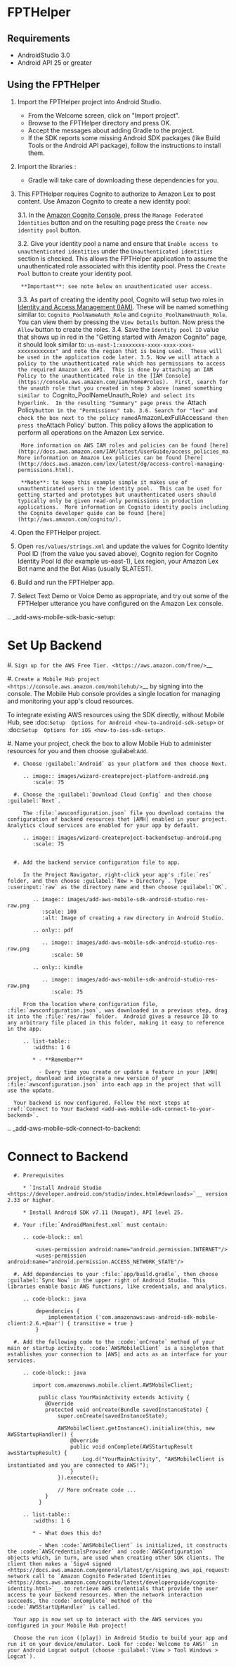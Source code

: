 # FPTHelper

## Requirements

* AndroidStudio 3.0
* Android API 25 or greater

## Using the FPTHelper

1. Import the FPTHelper project into Android Studio.
   - From the Welcome screen, click on "Import project".
   - Browse to the FPTHelper directory and press OK.
   - Accept the messages about adding Gradle to the project.
   - If the SDK reports some missing Android SDK packages (like Build Tools or the Android API package), follow the instructions to install them.

2. Import the libraries :
   - Gradle will take care of downloading these dependencies for you.

3. This FPTHelper requires Cognito to authorize to Amazon Lex to post content.  Use Amazon Cognito to create a new identity pool:
	
	3.1. In the [Amazon Cognito Console](https://console.aws.amazon.com/cognito/), press the `Manage Federated Identities` button and on the resulting page press the `Create new identity pool` button.
	
	3.2. Give your identity pool a name and ensure that `Enable access to unauthenticated identities` under the `Unauthenticated identities` section is checked.  This allows the FPTHelper application to assume the unauthenticated role associated with this identity pool.  Press the `Create Pool` button to create your identity pool.

		**Important**: see note below on unauthenticated user access.

	3.3. As part of creating the identity pool, Cognito will setup two roles in [Identity and Access Management (IAM)](https://console.aws.amazon.com/iam/home#roles).  These will be named something similar to: `Cognito_PoolNameAuth_Role` and `Cognito_PoolNameUnauth_Role`.  You can view them by pressing the `View Details` button.  Now press the `Allow` button to create the roles.
	3.4. Save the `Identity pool ID` value that shows up in red in the "Getting started with Amazon Cognito" page, it should look similar to: `us-east-1:xxxxxxxx-xxxx-xxxx-xxxx-xxxxxxxxxxxx" and note the region that is being used.  These will be used in the application code later.
	3.5. Now we will attach a policy to the unauthenticated role which has permissions to access the required Amazon Lex API.  This is done by attaching an IAM Policy to the unauthenticated role in the [IAM Console](https://console.aws.amazon.com/iam/home#roles).  First, search for the unauth role that you created in step 3 above (named something similar to `Cognito_PoolNameUnauth_Role`) and select its hyperlink.  In the resulting "Summary" page press the `Attach Policy` button in the "Permissions" tab.
	3.6. Search for "lex" and check the box next to the policy named `AmazonLexFullAccess` and then press the `Attach Policy` button.  This policy allows the application to perform all operations on the Amazon Lex service.

		More information on AWS IAM roles and policies can be found [here](http://docs.aws.amazon.com/IAM/latest/UserGuide/access_policies_manage.html).  More information on Amazon Lex policies can be found [here](http://docs.aws.amazon.com/lex/latest/dg/access-control-managing-permissions.html).

		**Note**: to keep this example simple it makes use of unauthenticated users in the identity pool.  This can be used for getting started and prototypes but unauthenticated users should typically only be given read-only permissions in production applications.  More information on Cognito identity pools including the Cognito developer guide can be found [here](http://aws.amazon.com/cognito/).

4. Open the FPTHelper project.

5. Open `res/values/strings.xml` and update the values for Cognito Identity Pool ID (from the value you saved above), Cognito region for Cognito Identity Pool Id (for example us-east-1), Lex region, your Amazon Lex Bot name and the Bot Alias (usually $LATEST).

6. Build and run the FPTHelper app.

7. Select Text Demo or Voice Demo as appropriate, and try out some of the FPTHelper utterance you have configured on the Amazon Lex console.



.. _add-aws-mobile-sdk-basic-setup:

Set Up Backend
===================

#. `Sign up for the AWS Free Tier. <https://aws.amazon.com/free/>`__

#. `Create a Mobile Hub project <https://console.aws.amazon.com/mobilehub/>`__ by signing into the console. The Mobile Hub console provides a single location for managing and monitoring your app's cloud resources.

   To integrate existing AWS resources using the SDK directly, without Mobile Hub, see :doc:`Setup  Options for Android <how-to-android-sdk-setup>` or :doc:`Setup  Options for iOS <how-to-ios-sdk-setup>`.

#. Name your project, check the box to allow Mobile Hub to administer resources for you and then choose :guilabel:`Add`.

      #. Choose :guilabel:`Android` as your platform and then choose Next.

         .. image:: images/wizard-createproject-platform-android.png
            :scale: 75

      #. Choose the :guilabel:`Download Cloud Config` and then choose :guilabel:`Next`.

         The :file:`awsconfiguration.json` file you download contains the configuration of backend resources that |AMH| enabled in your project. Analytics cloud services are enabled for your app by default.

         .. image:: images/wizard-createproject-backendsetup-android.png
            :scale: 75


      #. Add the backend service configuration file to app.

         In the Project Navigator, right-click your app's :file:`res` folder, and then choose :guilabel:`New > Directory`. Type :userinput:`raw` as the directory name and then choose :guilabel:`OK`.

            .. image:: images/add-aws-mobile-sdk-android-studio-res-raw.png
               :scale: 100
               :alt: Image of creating a raw directory in Android Studio.

            .. only:: pdf

               .. image:: images/add-aws-mobile-sdk-android-studio-res-raw.png
                  :scale: 50

            .. only:: kindle

               .. image:: images/add-aws-mobile-sdk-android-studio-res-raw.png
                  :scale: 75

         From the location where configuration file, :file:`awsconfiguration.json`, was downloaded in a previous step, drag it into the :file:`res/raw` folder.  Android gives a resource ID to any arbitrary file placed in this folder, making it easy to reference in the app.

         .. list-table::
            :widths: 1 6

            * - **Remember**

              - Every time you create or update a feature in your |AMH| project, download and integrate a new version of your :file:`awsconfiguration.json` into each app in the project that will use the update.

      Your backend is now configured. Follow the next steps at :ref:`Connect to Your Backend <add-aws-mobile-sdk-connect-to-your-backend>`.

    

.. _add-aws-mobile-sdk-connect-to-backend:

Connect to Backend
=======================

      #. Prerequisites

         * `Install Android Studio <https://developer.android.com/studio/index.html#downloads>`__ version 2.33 or higher.

         * Install Android SDK v7.11 (Nougat), API level 25.

      #. Your :file:`AndroidManifest.xml` must contain:

         .. code-block:: xml

             <uses-permission android:name="android.permission.INTERNET"/>
             <uses-permission android:name="android.permission.ACCESS_NETWORK_STATE"/>

      #. Add dependencies to your :file:`app/build.gradle`, then choose :guilabel:`Sync Now` in the upper right of Android Studio. This libraries enable basic AWS functions, like credentials, and analytics.

         .. code-block:: java

             dependencies {
                 implementation ('com.amazonaws:aws-android-sdk-mobile-client:2.6.+@aar') { transitive = true }
             }

      #. Add the following code to the :code:`onCreate` method of your main or startup activity. :code:`AWSMobileClient` is a singleton that establishes your connection to |AWS| and acts as an interface for your services.

         .. code-block:: java

            import com.amazonaws.mobile.client.AWSMobileClient;

              public class YourMainActivity extends Activity {
                @Override
                protected void onCreate(Bundle savedInstanceState) {
                    super.onCreate(savedInstanceState);

                    AWSMobileClient.getInstance().initialize(this, new AWSStartupHandler() {
                        @Override
                        public void onComplete(AWSStartupResult awsStartupResult) {
                            Log.d("YourMainActivity", "AWSMobileClient is instantiated and you are connected to AWS!");
                        }
                    }).execute();

                    // More onCreate code ...
                }
              }

         .. list-table::
            :widths: 1 6

            * - What does this do?

              - When :code:`AWSMobileClient` is initialized, it constructs the :code:`AWSCredentialsProvider` and :code:`AWSConfiguration` objects which, in turn, are used when creating other SDK clients. The client then makes a `Sigv4 signed <https://docs.aws.amazon.com/general/latest/gr/signing_aws_api_requests.html>`__ network call to `Amazon Cognito Federated Identities <https://docs.aws.amazon.com/cognito/latest/developerguide/cognito-identity.html>`__ to retrieve AWS credentials that provide the user access to your backend resources. When the network interaction succeeds, the :code:`onComplete` method of the :code:`AWSStartUpHandler` is called.

      Your app is now set up to interact with the AWS services you configured in your Mobile Hub project!

      Choose the run icon (|play|) in Android Studio to build your app and run it on your device/emulator. Look for :code:`Welcome to AWS!` in your Android Logcat output (choose :guilabel:`View > Tool Windows > Logcat`).
